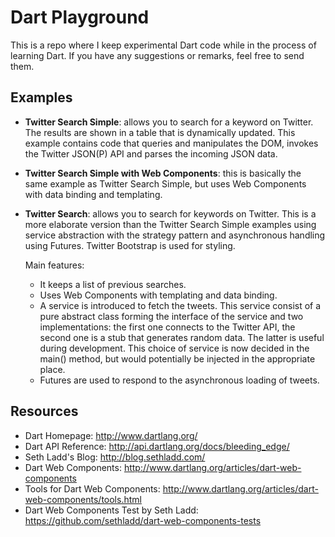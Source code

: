 Dart Playground
===============

This is a repo where I keep experimental Dart code while in the process of learning Dart. If you have any suggestions or remarks, feel free to send them.

Examples
--------

* **Twitter Search Simple**: allows you to search for a keyword on Twitter. The results are shown in a table that is dynamically updated. This example contains code that queries and manipulates the DOM, invokes the Twitter JSON(P) API and parses the incoming JSON data.

* **Twitter Search Simple with Web Components**: this is basically the same example as Twitter Search Simple, but uses Web Components with data binding and templating.

* **Twitter Search**: allows you to search for keywords on Twitter. This is a more elaborate version than the Twitter Search Simple examples using service abstraction with the strategy pattern and asynchronous handling using Futures. Twitter Bootstrap is used for styling.
  
  Main features:

  * It keeps a list of previous searches.
  * Uses Web Components with templating and data binding.
  * A service is introduced to fetch the tweets. This service consist of a pure abstract class forming the interface of the service and two implementations: the first one connects to the Twitter API, the second one is a stub that generates random data. The latter is useful during development. This choice of service is now decided in the main() method, but would potentially be injected in the appropriate place.
  * Futures are used to respond to the asynchronous loading of tweets.

Resources
---------

* Dart Homepage: http://www.dartlang.org/
* Dart API Reference: http://api.dartlang.org/docs/bleeding_edge/
* Seth Ladd's Blog: http://blog.sethladd.com/
* Dart Web Components: http://www.dartlang.org/articles/dart-web-components
* Tools for Dart Web Components: http://www.dartlang.org/articles/dart-web-components/tools.html
* Dart Web Components Test by Seth Ladd: https://github.com/sethladd/dart-web-components-tests